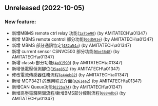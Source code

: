 ## Unreleased (2022-10-05)

### New feature:

- 新增MBMS remote ctrl relay 功能([`1a7be90`](https://github.com/bambooTu/BMS/commit/1a7be906088d11f1bd264b63a3f0a8bb52592264)) (by AMITATECH\a01347)
- 新增 MBMS remote control 部分功能([`06d593e`](https://github.com/bambooTu/BMS/commit/06d593ea9e5802190e9f7c913d5d342b69a9ecb1)) (by AMITATECH\a01347)
- 新增 MBMS 部分通訊協定([`482a54a`](https://github.com/bambooTu/BMS/commit/482a54af299ea4202f327512645bcc3c02962407)) (by AMITATECH\a01347)
- 新增 current sensor CSNVC500 部分功能([`6be3648`](https://github.com/bambooTu/BMS/commit/6be36484e6fe6d4ad69fdf3f6e258644c66f640b)) (by AMITATECH\a01347)
- 新增 classb 部分功能([`4a91590`](https://github.com/bambooTu/BMS/commit/4a915901ebe93dc3d4bdf225892ec3926436ea37)) (by AMITATECH\a01347)
- 新增低電壓偵測腳位([`35ae851`](https://github.com/bambooTu/BMS/commit/35ae85191821a28793e9ea87f7e63efb66050393)) (by AMITATECH\a01347)
- 修改電流傳感器任務流程([`e44eb82`](https://github.com/bambooTu/BMS/commit/e44eb820473312e27080908cd7b3c39d6167699e)) (by AMITATECH\a01347)
- 新增 MCP3421 的應用程式介面([`0261ea2`](https://github.com/bambooTu/BMS/commit/0261ea226f007a7c28bddb125d742d1ac4458c22)) (by AMITATECH\a01347)
- 新增CAN Queue功能([`022ba74`](https://github.com/bambooTu/BMS/commit/022ba7445627db69876f2f32296aa367daaddf49)) (by AMITATECH\a01347)
- 新增高壓電驛開關流程/新增BMS部分控制流程([`6884db6`](https://github.com/bambooTu/BMS/commit/6884db60d2d302a7484eae3f10b096c5621e01b7)) (by AMITATECH\a01347)